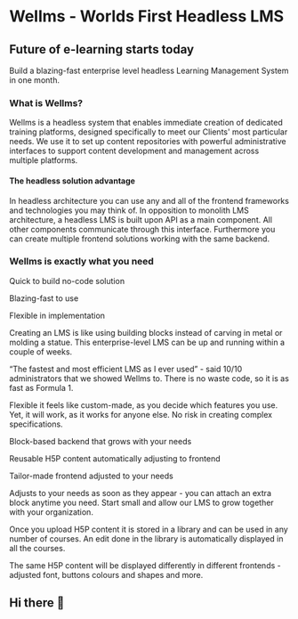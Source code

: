 # Wellms - Worlds First Headless LMS 


## Future of e-learning starts today

Build a blazing-fast enterprise level headless Learning Management System in one month.

### What is Wellms?

Wellms is a headless system that enables immediate creation of dedicated training platforms, designed specifically to meet our Clients' most particular needs. We use it to set up content repositories with powerful administrative interfaces to support content development and management across multiple platforms.

#### The headless solution advantage

In headless architecture you can use any and all of the frontend frameworks and technologies you may think of. In opposition to monolith LMS architecture, a headless LMS is built upon API as a main component. All other components communicate through this interface. Furthermore you can create multiple frontend solutions working with the same backend.

### Wellms is exactly what you need

Quick to build no-code solution


Blazing-fast to use


Flexible in implementation

Creating an LMS is like using building blocks instead of carving in metal or molding a statue. This enterprise-level LMS can be up and running within a couple of weeks.

“The fastest and most efficient LMS as I ever used” - said 10/10 administrators that we showed Wellms to. There is no waste code, so it is as fast as Formula 1.

Flexible it feels like custom-made, as you decide which features you use. Yet, it will work, as it works for anyone else. No risk in creating complex specifications.


Block-based backend that grows with your needs


Reusable H5P content automatically adjusting to frontend


Tailor-made frontend adjusted to your needs

Adjusts to your needs as soon as they appear - you can attach an extra block anytime you need. Start small and allow our LMS to grow together with your organization.

Once you upload H5P content it is stored in a library and can be used in any number of courses. An edit done in the library is automatically displayed in all the courses.

The same H5P content will be displayed differently in different frontends - adjusted font, buttons colours and shapes and more.

## Hi there 👋



<!--

**Here are some ideas to get you started:**

🙋‍♀️ A short introduction - what is your organization all about?
🌈 Contribution guidelines - how can the community get involved?
👩‍💻 Useful resources - where can the community find your docs? Is there anything else the community should know?
🍿 Fun facts - what does your team eat for breakfast?
🧙 Remember, you can do mighty things with the power of [Markdown](https://docs.github.com/github/writing-on-github/getting-started-with-writing-and-formatting-on-github/basic-writing-and-formatting-syntax)
-->
